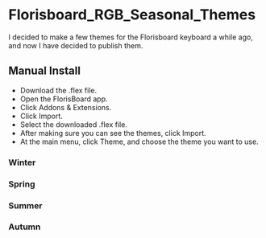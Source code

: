 # Florisboard_RGB_Seasonal_Themes

I decided to make a few themes for the Florisboard keyboard a while ago, and now I have decided to publish them.

## Manual Install
- Download the .flex file.
- Open the FlorisBoard app.
- Click Addons & Extensions.
- Click Import.
- Select the downloaded .flex file.
- After making sure you can see the themes, click Import.
- At the main menu, click Theme, and choose the theme you want to use.

### Winter


### Spring


### Summer


### Autumn


